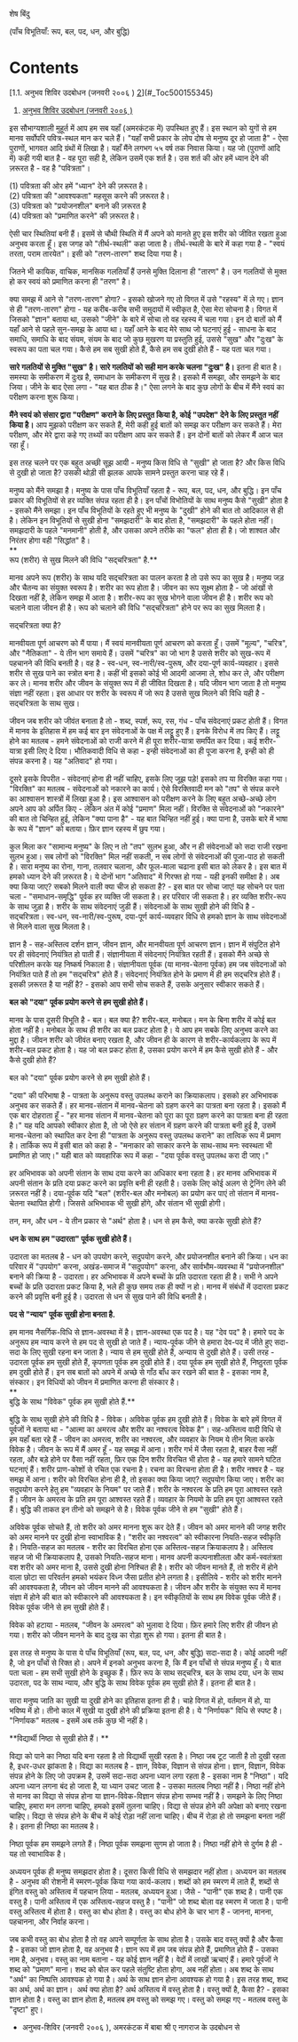 शेष बिंदु

(पाँच विभूतियाँ: रूप, बल, पद, धन, और बुद्धि)

# Contents

[1.1. अनुभव शिविर उदबोधन (जनवरी २००६ )
[2](#_Toc500155345)](#_Toc500155345)

1.  [<span id="_Toc500155345" class="anchor"></span>अनुभव शिविर उदबोधन
    (जनवरी २००६
    )](http://madhyasth-darshan.blogspot.in/2009/11/blog-post_07.html)

इस सौभाग्यशाली मुहूर्त में आप हम सब यहाँ (अमरकंटक में) उपस्थित हुए हैं। इस स्थान को युगों
से हम मानव सर्वोपरि पवित्र-स्थल मान कर चले हैं। "यहाँ सभी प्रकार के लोप दोष से मनुष्य
दूर हो जाता है" - ऐसा पुराणों, भागवत आदि ग्रंथों में लिखा है। यहाँ मैंने लगभग ५५ वर्ष
तक निवास किया। यह जो (पुराणों आदि में) कही गयी बात है - वह पूरा सही है, लेकिन
उसमें एक शर्त है। उस शर्त की ओर हमें ध्यान देने की ज़रूरत है - वह है "पवित्रता"।  
  
(1) पवित्रता की ओर हमें "ध्यान" देने की ज़रूरत है।  
(2) पवित्रता की "आवश्यकता" महसूस करने की ज़रूरत है।  
(3) पवित्रता को "प्रयोजनशील" बनाने की ज़रूरत है  
(4) पवित्रता को "प्रमाणित करने" की ज़रूरत है।  
  
ऐसी चार स्थितियां बनी हैं। इसमें से चौथी स्थिति में मैं अपने को मानते हुए इस शरीर को
जीवित रखता हुआ अनुभव करता हूँ। इस जगह को "तीर्थ-स्थली" कहा जाता है। तीर्थ-स्थली के
बारे में कहा गया है - "स्वयं तरता, पराम तारयेत"। इसी को "तरण-तारण" शब्द दिया गया
है।  
  
जितने भी कायिक, वाचिक, मानसिक गलतियाँ हैं उनसे मुक्ति दिलाना ही "तारण" है। उन
गलतियों से मुक्त हो कर स्वयं को प्रमाणित करना ही "तरण" है।  
  
क्या समझ में आने से "तरण-तारण" होगा? - इसको खोजने गए तो विगत में उसे "रहस्य" में ले
गए। ज्ञान से ही "तरण-तारण" होगा - यह करीब-करीब सभी समुदायों में स्वीकृत है, ऐसा
मेरा सोचना है। विगत में जिसको "ज्ञान" बताया था, उसको "जीने" के बारे में सोचा तो वह
रहस्य में चला गया। इन दो बातों को मैं यहाँ आने से पहले सुन-समझ के आया था। यहाँ आने के
बाद मेरे साथ जो घटनाएं हुई - साधना के बाद समाधि, समाधि के बाद संयम, संयम के बाद
जो कुछ मुखरण या प्रस्तुति हुई, उससे "सुख" और "दुःख" के स्वरूप का पता चल गया। कैसे हम
सब सुखी होते हैं, कैसे हम सब दुखी होते हैं - यह पता चल गया।  
  
**सारे गलतियों से मुक्ति "सुख" है। सारे गलतियों को सही मान करके चलना "दुःख"
है।** इतना ही बात है। समस्या के समीकरण में दुःख है, समाधान के समीकरण में सुख है। इसको
मैं समझा, और समझने के बाद जिया। जीने के बाद ऐसा लगा - "यह बात ठीक है।" ऐसा लगने
के बाद कुछ लोगों के बीच में मैंने स्वयं का परीक्षण करना शुरू किया।  
  
**मैंने स्वयं को संसार द्वारा "परीक्षण" कराने के लिए प्रस्तुत किया है, कोई "उपदेश" देने के
लिए प्रस्तुत नहीं किया है।** आप मुझको परीक्षण कर सकते हैं, मेरी कही हुई बातों को समझ
कर परीक्षण कर सकते हैं। मेरा परीक्षण, और मेरे द्वारा कहे गए तथ्यों का परीक्षण आप कर
सकते हैं। इन दोनों बातों को लेकर मैं आज चल रहा हूँ।  
  
इस तरह चलने पर एक बहुत अच्छी सूझ आयी - मनुष्य किस विधि से "सुखी" हो जाता है? और
किस विधि से दुखी हो जाता है? उसकी थोड़ी सी झलक आपके सामने प्रस्तुत करना चाह रहे
हैं।  
  
मनुष्य को मैंने समझा है। मनुष्य के पास पाँच विभूतियाँ रहता है - रूप, बल, पद, धन, और
बुद्धि। इन पाँच प्रकार की विभूतियों से हर व्यक्ति संपन्न रहता ही है। इन पाँचों
विभोतियों के साथ मनुष्य कैसे "सुखी" होता है - इसको मैंने समझा। इन पाँच विभूतियों के रहते
हुए भी मनुष्य के "दुखी" होने की बात तो आदिकाल से ही है। लेकिन इन विभूतियों से सुखी
होना "समझदारी" के बाद होता है, "समझदारी" के पहले होता नहीं। समझदारी के पहले
"मनमानी" होती है, और उसका अपने तरीके का "फल" होता ही है। जो शाश्वत और निरंतर
होगा वही "सिद्धांत" है।  
**  
रूप (शरीर) से सुख मिलने की विधि "सद्चरित्रता" है.**  
  
मानव अपने रूप (शरीर) के साथ यदि सद्चरित्रता का पालन करता है तो उसे रूप का सुख है।
मनुष्य जड़ और चैतन्य का संयुक्त स्वरूप है। शरीर का रूप होता है। जीवन का रूप सूक्ष्म होता
है - जो आंखों से दिखता नहीं है, लेकिन समझ में आता है। शरीर-रूप का सुख भोगने वाला जीवन
ही है। शरीर रूप को चलाने वाला जीवन ही है। रूप को चलाने की विधि "सद्चरित्रता" होने
पर रूप का सुख मिलता है।  
  
सद्चरित्रता क्या है?  
  
मानवीयता पूर्ण आचरण को मैं पाया। मैं स्वयं मानवीयता पूर्ण आचरण को करता हूँ। उसमें
"मूल्य", "चरित्र", और "नैतिकता" - ये तीन भाग समाये हैं। उसमें "चरित्र" का जो भाग है
उससे शरीर को सुख-रूप में पहचानने की विधि बनती है। वह है - स्व-धन, स्व-नारी/स्व-पुरूष,
और दया-पूर्ण कार्य-व्यवहार। इससे शरीर से सुख पाने का स्त्रोत बना है। कहीं भी इसको
कोई भी आदमी आजमा ले, शोध कर ले, और परीक्षण कर ले। मानव शरीर और जीवन के संयुक्त
रूप में ही जीवित दिखता है। यदि जीवन भाग जाता है तो मनुष्य संज्ञा नहीं रहता। इस
आधार पर शरीर के स्वरूप में जो रूप है उससे सुख मिलने की विधि यही है - सद्चरित्रता के
साथ सुख।  
  
जीवन जब शरीर को जीवंत बनाता है तो - शब्द, स्पर्श, रूप, रस, गंध - पाँच संवेदनाएं
प्रकट होती हैं। विगत में मानव के इतिहास में हम कई बार इन संवेदनाओं के पक्ष में लट्टू हुए
हैं। इनके विरोध में तप किए हैं। लट्टू होने का मतलब - हमने संवेदनाओं को राजी करने में ही
पूरा शरीर-यात्रा समर्पित कर दिया। कई शरीर-यात्रा इसी लिए दे दिया। भौतिकवादी
विधि से कहा - इन्ही संवेदनाओं का ही पूजा करना है, इन्ही को ही संपन्न करना है। यह
"अतिवाद" हो गया।  
  
दूसरे इसके विपरीत - संवेदनाएं होना ही नहीं चाहिए, इसके लिए जूझ पड़े! इसको तप या
विरक्ति कहा गया। "विरक्ति" का मतलब - संवेदनाओं को नकारने का कार्य। ऐसे
विरक्तिवादी मन को "तप" से संपन्न करने का आश्वासन शास्त्रों में लिखा हुआ है। इस आश्वासन
को परीक्षण करने के लिए बहुत अच्छे-अच्छे लोग अपने आप को अर्पित किए - लेकिन अंत में कोई
"प्रमाण" मिला नहीं। विरक्ति से संवेदनाओं को "नकारने" की बात तो चिन्हित हुई, लेकिन
"क्या पाना है" - यह बात चिन्हित नहीं हुई। क्या पाना है, उसके बारे में भाषा के रूप में
"ज्ञान" को बताया। फ़िर ज्ञान रहस्य में छुप गया।  
  
कुल मिला कर "सामान्य मनुष्य" के लिए न तो "तप" सुलभ हुआ, और न ही संवेदनाओं को सदा
राजी रखना सुलभ हुआ। सब लोगों को "विरक्ति" मिल नहीं सकती, न सब लोगों से संवेदनाओं
की पूजा-पाठ हो सकती है। सारा मनुष्य का रोना, गाना, तलवार चलाना, और फूल-माला
चढाना इसी बात को लेकर है। इस बात में हमको ध्यान देने की ज़रूरत है। ये दोनों भाग
"अतिवाद" में गिरफ्त हो गया - यही इनकी समीक्षा है। अब क्या किया जाए? सबको मिलने
वाली क्या चीज हो सकता है? - इस बात पर सोचा जाए! यह सोचने पर पता चला -
"समाधान-समृद्धि" पूर्वक हर व्यक्ति जी सकता है। हर परिवार जी सकता है। हर व्यक्ति
शरीर-रूप के साथ जुड़ा है। शरीर के साथ संवेदनाएं जुडी हैं। संवेदनाओं के साथ सुखी होने की
विधि है - सद्चरित्रता। स्व-धन, स्व-नारी/स्व-पुरूष, दया-पूर्ण कार्य-व्यवहार विधि से
हमको ज्ञान के साथ संवेदनाओं से मिलने वाला सुख मिलता है।  
  
ज्ञान है - सह-अस्तित्व दर्शन ज्ञान, जीवन ज्ञान, और मानवीयता पूर्ण आचरण ज्ञान। ज्ञान
में संपुटित होने पर ही संवेदनाएं नियंत्रित हो पाती हैं। संज्ञानीयता में संवेदनाएं नियंत्रित
रहती हैं। इसको मैंने अच्छे से परिशीलन करके यह निष्कर्ष निकाला है। संज्ञानीयता पूर्वक (या
मानव-चेतना पूर्वक) हम जब संवेदनाओं को नियंत्रित पाते हैं तो हम "सद्चरित्र" होते हैं।
संवेदनाएं नियंत्रित होने के प्रमाण में ही हम सद्चरित्र होते हैं। इसकी ज़रूरत है या नहीं
है? - इसको आप सभी सोच सकते हैं, उसके अनुसार स्वीकार सकते हैं।  
  
**बल को "दया" पूर्वक प्रयोग करने से हम सुखी होते हैं।**  
  
मानव के पास दूसरी विभूति है - बल। बल क्या है? शरीर-बल, मनोबल। मन के बिना शरीर में
कोई बल होता नहीं है। मनोबल के साथ ही शरीर का बल प्रकट होता है। ये आप हम सबके
लिए अनुभव करने का मुद्दा है। जीवन शरीर को जीवंत बनाए रखता है, और जीवन ही के कारण
से शरीर-कार्यकलाप के रूप में शरीर-बल प्रकट होता है। यह जो बल प्रकट होता है, उसका
प्रयोग करने में हम कैसे सुखी होते हैं - और कैसे दुखी होते हैं?  
  
बल को "दया" पूर्वक प्रयोग करने से हम सुखी होते हैं।  
  
"दया" की परिभाषा है - पात्रता के अनुरूप वस्तु उपलब्ध कराने का क्रियाकलाप। इसको हर
अभिभावक अनुभव कर सकते हैं। हर मानव-संतान में मानव-चेतना को ग्रहण करने का पात्रता
बना रहता है। इसको मैं एक बार दोहराता हूँ - "हर मानव संतान में मानव-चेतना को पूरा
का पूरा ग्रहण करने का पात्रता बना ही रहता है।" यह यदि आपको स्वीकार होता है, तो
जो ऐसे हर संतान में ग्रहण करने की पात्रता बनी हुई है, उसमें मानव-चेतना को स्थापित कर
देना ही "पात्रता के अनुरूप वस्तु उपलब्ध कराने" का तात्विक रूप में प्रमाण है। तार्किक रूप
में इसी बात को कहा है - "मनाकार को साकार करने के साथ-साथ मनः स्वस्थता भी
प्रमाणित हो जाए।" यही बात को व्यवहारिक रूप में कहा - "दया पूर्वक वस्तु उपलब्ध करा
दी जाए।"  
  
हर अभिभावक को अपनी संतान के साथ दया करने का अधिकार बना रहता है। हर मानव
अभिभावक में अपनी संतान के प्रति दया प्रकट करने का प्रवृत्ति बनी ही रहती है। उसके लिए
कोई अलग से ट्रेनिंग लेने की ज़रूरत नहीं है। दया-पूर्वक यदि "बल" (शरीर-बल और मनोबल)
का प्रयोग कर पाएं तो संतान में मानव-चेतना स्थापित होगी। जिससे अभिभावक भी सुखी
होंगे, और संतान भी सुखी होगी।  
  
तन, मन, और धन - ये तीन प्रकार से "अर्थ" होता है। धन से हम कैसे, क्या करके सुखी होते
हैं?  
  
**धन के साथ हम "उदारता" पूर्वक सुखी होते हैं।**  
  
उदारता का मतलब है - धन को उपयोग करने, सदुपयोग करने, और प्रयोजनशील बनाने की
क्रिया। धन का परिवार में "उपयोग" करना, अखंड-समाज में "सदुपयोग" करना, और
सार्वभौम-व्यवस्था में "प्रयोजनशील" बनाने की क्रिया है - उदारता। हर अभिभावक में अपने
बच्चों के प्रति उदारता रहता ही है। सभी ने अपने बच्चों के प्रति उदारता प्रकट किया है,
भले ही कुछ समय तक ही क्यों न हो। मानव में संबंधों में उदारता प्रकट करने की प्रवृत्ति बनी
हुई है। उदारता से धन से सुख पाने की विधि बनती है।  
  
**पद से "न्याय" पूर्वक सुखी होना बनता है.**  
  
हम मानव नैसर्गिक-विधि से ज्ञान-अवस्था में है। ज्ञान-अवस्था एक पद है। यह "देव पद" है।
हमारे पद के अनुरूप हम न्याय करने से हम पद से सुखी हो जाते हैं। न्याय-पूर्वक जीने से हमारा
देव-पद में जीते हुए सदा-सदा के लिए सुखी रहना बन जाता है। न्याय से हम सुखी होते हैं,
अन्याय से दुखी होते हैं। उसी तरह - उदारता पूर्वक हम सुखी होते हैं, कृपणता पूर्वक हम दुखी
होते हैं। दया पूर्वक हम सुखी होते हैं, निष्ठुरता पूर्वक हम दुखी होते हैं। इन सब बातों को
अपने में अच्छे से गाँठ बाँध कर रखने की बात है - इसका नाम है, संस्कार। इन विधियों को
जीवन में प्रमाणित करना ही संस्कार है।  
**  
बुद्धि के साथ "विवेक" पूर्वक हम सुखी होते हैं.**  
  
बुद्धि के साथ सुखी होने की विधि है - विवेक। अविवेक पूर्वक हम दुखी होते हैं। विवेक के बारे
हमें विगत में पूर्वजों ने बताया था - "आत्मा का अमरत्व और शरीर का नश्वरत्व विवेक है"।
सह-अस्तित्व वादी विधि से हम यहाँ बता रहे हैं - जीवन का अमरत्व, शरीर का नश्वरत्व,
और व्यवहार के नियम ये तीन मिला करके विवेक है। जीवन के रूप में मैं अमर हूँ - यह समझ में
आना। शरीर गर्भ में जैसा रहता है, बाहर वैसा नहीं रहता, और बड़े होने पर वैसा नहीं
रहता, फ़िर एक दिन शरीर विरचित भी होता है - यह हमारे सामने घटित घटनाएं हैं। शरीर
प्राण-कोशों से रचित एक रचना है। रचना का विरचना होता ही है। शरीर नश्वर है - यह
समझ में आना। शरीर को विरचित होना ही है, तो इसका क्या किया जाए? सदुपयोग किया
जाए। शरीर का सदुपयोग करने हेतु हम "व्यवहार के नियम" पर जाते हैं। शरीर के नश्वरत्व के
प्रति हम पूरा आश्वस्त रहते हैं। जीवन के अमरत्व के प्रति हम पूरा आश्वस्त रहते हैं। व्यवहार
के नियमो के प्रति हम पूरा आश्वस्त रहते हैं। बुद्धि की ताकत इन तीनो को समझने से है।
विवेक पूर्वक जीने से हम "सुखी" होते हैं।  
  
अविवेक पूर्वक सोचते हैं, तो शरीर को अमर मानना शुरू कर देते हैं। जीवन को अमर मानने की
जगह शरीर को अमर मानने पर दुखी होना स्वाभाविक है। "शरीर का नश्वरत्व" को
स्वीकारना नियति-सहज स्वीकृति है। नियति-सहज का मतलब - शरीर का विरचित होना एक
अस्तित्व-सहज क्रियाकलाप है। अस्तित्व सहज जो भी क्रियाकलाप है, उसको नियति-सहज
माना। मानव अपनी कल्पनाशीलता और कर्म-स्वतंत्रता वश शरीर को अमर माना है, उससे दुखी
होना निश्चित ही है। शरीर को जीवन मानते हैं, तो शरीर में होने वाला छोटा सा
परिवर्तन हमको भयंकर विध्न जैसा प्रतीत होने लगता है। इसीलिये - शरीर को शरीर मानने
की आवश्यकता है, जीवन को जीवन मानने की आवश्यकता है। जीवन और शरीर के संयुक्त रूप में
मानव संज्ञा में होने की बात को स्वीकारने की आवश्यकता है। इन स्वीकृतियों के साथ हम
विवेक पूर्वक जीते हैं। विवेक पूर्वक जीने से हम सुखी होते हैं।  
  
विवेक को हटाया - मतलब, "जीवन के अमरत्व" को भुलावा दे दिया। फ़िर हमारे लिए शरीर
ही जीवन हो गया। शरीर को जीवन मानने के बाद दुःख का रोड़ा शुरू हो गया। इतना ही
बात है।  
  
इस तरह से मनुष्य के पास ये पाँच विभूतियाँ (रूप, बल, पद, धन, और बुद्धि) सदा-सदा है।
कोई आदमी नहीं है, जो इन पाँचों से रिक्त हो। अपने में इनको अनुभव करना है, कि मैं इन
पाँचों से संपन्न मनुष्य हूँ। ये बात पता चला - हम सभी सुखी होने के इच्छुक हैं। फ़िर रूप के
साथ सद्चरित्र, बल के साथ दया, धन के साथ उदारता, पद के साथ न्याय, और बुद्धि के साथ
विवेक पूर्वक हम सुखी होते हैं। इतना ही बात है।  
  
सारा मनुष्य जाति का सुखी या दुखी होने का इतिहास इतना ही है। चाहे विगत में हो,
वर्तमान में हो, या भविष्य में हो। तीनो काल में सुखी या दुखी होने की प्रक्रिया इतना ही
है। ये "निर्णायक" विधि से स्पष्ट है। "निर्णायक" मतलब - इसमें अब तर्क कुछ भी नहीं है।  
  
**विद्यार्थी निष्ठा से सुखी होते हैं। **  
  
विद्या को पाने का निष्ठा यदि बना रहता है तो विद्यार्थी सुखी रहता है। निष्ठा जब टूट
जाती है तो दुखी रहता है, इधर-उधर झांकता है। विद्या का मतलब है - ज्ञान, विवेक,
विज्ञान से संपन्न होना। ज्ञान, विज्ञान, विवेक संपन्न होने के लिए जो उपक्रम है, उसमें
सदा-सदा अपना ध्यान लगा रहता है - इसका नाम है "निष्ठा"। यदि अपना ध्यान लगना बंद
हो जाता है, या ध्यान उचट जाता है - उसका मतलब निष्ठा नहीं है। निष्ठा नहीं होने से
मानव का विद्या से संपन्न होना या ज्ञान-विवेक-विज्ञान संपन्न होना सम्भव नहीं है। समझने
के लिए निष्ठा चाहिए, हमारा मन लगना चाहिए, हमको इसमें तुलना चाहिए। विद्या से
संपन्न होने की अपेक्षा को बनाए रखना चाहिए। विद्या से संपन्न होने के बीच में कोई रोड़ा
नहीं लाना चाहिए। बीच में रोड़ा हो तो समझना बनता नहीं है। इतना ही निष्ठा का मतलब
है।  
  
निष्ठा पूर्वक हम समझने लगते हैं। निष्ठा पूर्वक समझना सुगम हो जाता है। निष्ठा नहीं होने
से दुर्गम है ही - यह तो स्वाभाविक है।  
  
अध्ययन पूर्वक ही मनुष्य समझदार होता है। दूसरा किसी विधि से समझदार नहीं होता।
अध्ययन का मतलब है - अनुभव की रोशनी में स्मरण-पूर्वक किया गया कार्य-कलाप। शब्दों को
हम स्मरण में लाते हैं, शब्दों से इंगित वस्तु को अस्तित्व में पहचान लिया - मतलब, अध्ययन
हुआ। जैसे - "पानी" एक शब्द है। पानी एक वस्तु है। पानी अस्तित्व में एक अस्तित्व-सहज वस्तु
है। "पानी" जो शब्द बोला वह स्मरण में जाता है। पानी वस्तु अस्तित्व में होता है। वस्तु का
बोध होता है। वस्तु का बोध होने के चार भाग हैं - जानना, मानना, पहचानना, और
निर्वाह करना।  
  
जब कभी वस्तु का बोध होता है तो वह अपने सम्पूर्णता के साथ होता है। उसके बाद वस्तु क्यों
है और कैसा है - इसका जो ज्ञान होता है, वह अनुभव है। ज्ञान रूप में हम जब संपन्न होते हैं,
प्रमाणित होते हैं - उसका नाम है, अनुभव। वस्तु का नाम बताना - यह कोई ज्ञान नहीं है।
वेदों में लाखों ऋचाएं हैं। हमारे पूर्वजों ने शब्द को "प्रमाण" माना। शब्द को बोल कर पहले
संतुष्टि होता होगा, अब नहीं होता। अब शब्द के साथ "अर्थ" का निष्पत्ति आवश्यक हो गया
है। अर्थ के साथ ज्ञान होना आवश्यक हो गया है। इस तरह शब्द, शब्द का अर्थ, अर्थ का
ज्ञान।  अर्थ क्या होता है? अर्थ अस्तित्व में वस्तु होता है। वस्तु क्यों है, कैसा है? - इसका
ज्ञान होता है। वस्तु का ज्ञान होता है, मतलब हम वस्तु को समझ गए। वस्तु को समझ गए -
मतलब वस्तु के "दृष्टा" हुए।  
  
- अनुभव-शिविर (जनवरी २००६ ), अमरकंटक में बाबा श्री ए नागराज के उदबोधन से
